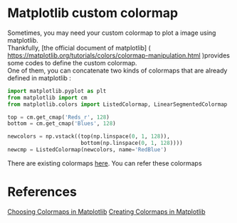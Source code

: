 # Matplotlib custom colormap
Sometimes, you may need your custom colormap to plot a image using matplotlib. <br>
Thankfully, [the official document of matplotlib]
(
https://matplotlib.org/tutorials/colors/colormap-manipulation.html
)provides some codes to define the custom colormap. <br>
One of them, you can concatenate two kinds of colormaps that are already defined in matplotlib : <br>
```python
import matplotlib.pyplot as plt
from matplotlib import cm
from matplotlib.colors import ListedColormap, LinearSegmentedColormap

top = cm.get_cmap('Reds_r', 128)
bottom = cm.get_cmap('Blues', 128)

newcolors = np.vstack((top(np.linspace(0, 1, 128)),
                       bottom(np.linspace(0, 1, 128))))
newcmp = ListedColormap(newcolors, name='RedBlue')
```
There are existing colormaps [here](
https://matplotlib.org/tutorials/colors/colormaps.html
). You can refer these colormaps <br>

# References
[Choosing Colormaps in Matplotlib](https://matplotlib.org/tutorials/colors/colormaps.html)
[Creating Colormaps in Matplotlib](https://matplotlib.org/tutorials/colors/colormap-manipulation.html)
